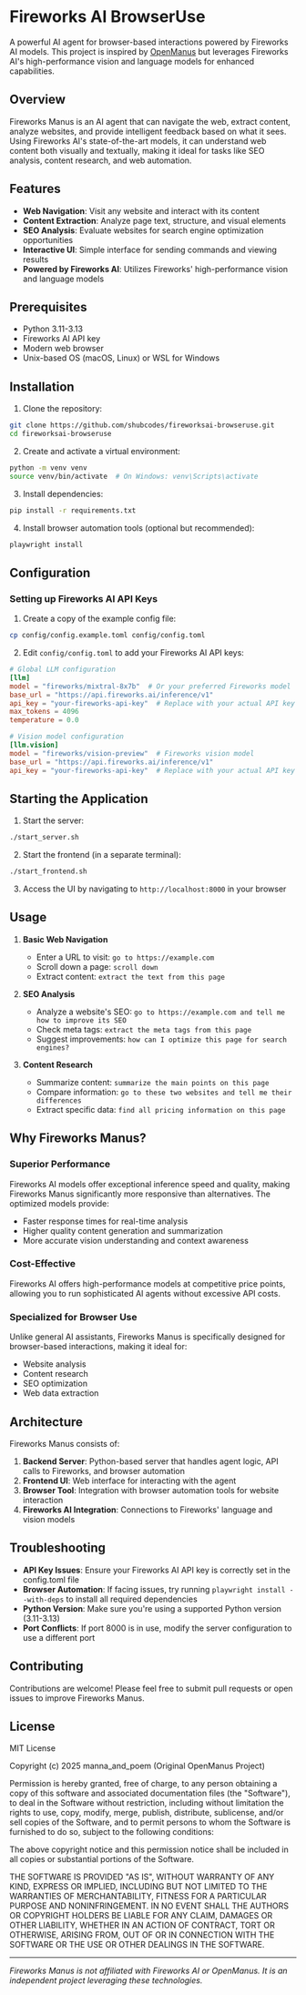 # Fireworks AI BrowserUse

A powerful AI agent for browser-based interactions powered by Fireworks AI models. This project is inspired by [OpenManus](https://github.com/mannaandpoem/OpenManus/) but leverages Fireworks AI's high-performance vision and language models for enhanced capabilities.

## Overview

Fireworks Manus is an AI agent that can navigate the web, extract content, analyze websites, and provide intelligent feedback based on what it sees. Using Fireworks AI's state-of-the-art models, it can understand web content both visually and textually, making it ideal for tasks like SEO analysis, content research, and web automation.

## Features

- **Web Navigation**: Visit any website and interact with its content
- **Content Extraction**: Analyze page text, structure, and visual elements
- **SEO Analysis**: Evaluate websites for search engine optimization opportunities
- **Interactive UI**: Simple interface for sending commands and viewing results
- **Powered by Fireworks AI**: Utilizes Fireworks' high-performance vision and language models

## Prerequisites

- Python 3.11-3.13
- Fireworks AI API key
- Modern web browser
- Unix-based OS (macOS, Linux) or WSL for Windows

## Installation

1. Clone the repository:
```bash
git clone https://github.com/shubcodes/fireworksai-browseruse.git
cd fireworksai-browseruse
```

2. Create and activate a virtual environment:
```bash
python -m venv venv
source venv/bin/activate  # On Windows: venv\Scripts\activate
```

3. Install dependencies:
```bash
pip install -r requirements.txt
```

4. Install browser automation tools (optional but recommended):
```bash
playwright install
```

## Configuration

### Setting up Fireworks AI API Keys

1. Create a copy of the example config file:
```bash
cp config/config.example.toml config/config.toml
```

2. Edit `config/config.toml` to add your Fireworks AI API keys:
```toml
# Global LLM configuration
[llm]
model = "fireworks/mixtral-8x7b"  # Or your preferred Fireworks model
base_url = "https://api.fireworks.ai/inference/v1"
api_key = "your-fireworks-api-key"  # Replace with your actual API key
max_tokens = 4096
temperature = 0.0

# Vision model configuration
[llm.vision]
model = "fireworks/vision-preview"  # Fireworks vision model
base_url = "https://api.fireworks.ai/inference/v1"
api_key = "your-fireworks-api-key"  # Replace with your actual API key
```

## Starting the Application

1. Start the server:
```bash
./start_server.sh
```

2. Start the frontend (in a separate terminal):
```bash
./start_frontend.sh
```

3. Access the UI by navigating to `http://localhost:8000` in your browser

## Usage

1. **Basic Web Navigation**
   - Enter a URL to visit: `go to https://example.com`
   - Scroll down a page: `scroll down`
   - Extract content: `extract the text from this page`

2. **SEO Analysis**
   - Analyze a website's SEO: `go to https://example.com and tell me how to improve its SEO`
   - Check meta tags: `extract the meta tags from this page`
   - Suggest improvements: `how can I optimize this page for search engines?`

3. **Content Research**
   - Summarize content: `summarize the main points on this page`
   - Compare information: `go to these two websites and tell me their differences`
   - Extract specific data: `find all pricing information on this page`

## Why Fireworks Manus?

### Superior Performance

Fireworks AI models offer exceptional inference speed and quality, making Fireworks Manus significantly more responsive than alternatives. The optimized models provide:

- Faster response times for real-time analysis
- Higher quality content generation and summarization
- More accurate vision understanding and context awareness

### Cost-Effective

Fireworks AI offers high-performance models at competitive price points, allowing you to run sophisticated AI agents without excessive API costs.

### Specialized for Browser Use

Unlike general AI assistants, Fireworks Manus is specifically designed for browser-based interactions, making it ideal for:
- Website analysis
- Content research
- SEO optimization
- Web data extraction

## Architecture

Fireworks Manus consists of:

1. **Backend Server**: Python-based server that handles agent logic, API calls to Fireworks, and browser automation
2. **Frontend UI**: Web interface for interacting with the agent
3. **Browser Tool**: Integration with browser automation tools for website interaction
4. **Fireworks AI Integration**: Connections to Fireworks' language and vision models

## Troubleshooting

- **API Key Issues**: Ensure your Fireworks AI API key is correctly set in the config.toml file
- **Browser Automation**: If facing issues, try running `playwright install --with-deps` to install all required dependencies
- **Python Version**: Make sure you're using a supported Python version (3.11-3.13)
- **Port Conflicts**: If port 8000 is in use, modify the server configuration to use a different port

## Contributing

Contributions are welcome! Please feel free to submit pull requests or open issues to improve Fireworks Manus.

## License

MIT License

Copyright (c) 2025 manna_and_poem (Original OpenManus Project)

Permission is hereby granted, free of charge, to any person obtaining a copy
of this software and associated documentation files (the "Software"), to deal
in the Software without restriction, including without limitation the rights
to use, copy, modify, merge, publish, distribute, sublicense, and/or sell
copies of the Software, and to permit persons to whom the Software is
furnished to do so, subject to the following conditions:

The above copyright notice and this permission notice shall be included in all
copies or substantial portions of the Software.

THE SOFTWARE IS PROVIDED "AS IS", WITHOUT WARRANTY OF ANY KIND, EXPRESS OR
IMPLIED, INCLUDING BUT NOT LIMITED TO THE WARRANTIES OF MERCHANTABILITY,
FITNESS FOR A PARTICULAR PURPOSE AND NONINFRINGEMENT. IN NO EVENT SHALL THE
AUTHORS OR COPYRIGHT HOLDERS BE LIABLE FOR ANY CLAIM, DAMAGES OR OTHER
LIABILITY, WHETHER IN AN ACTION OF CONTRACT, TORT OR OTHERWISE, ARISING FROM,
OUT OF OR IN CONNECTION WITH THE SOFTWARE OR THE USE OR OTHER DEALINGS IN THE
SOFTWARE.

---

*Fireworks Manus is not affiliated with Fireworks AI or OpenManus. It is an independent project leveraging these technologies.*
